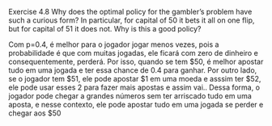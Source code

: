 Exercise 4.8 Why does the optimal
policy for the gambler’s problem have such a curious form? In particular, for capital of 50
it bets it all on one flip, but for capital of 51 it does not. Why is this a good policy?

Com p=0.4, é melhor para o jogador jogar menos vezes, pois a probabilidade é que com muitas jogadas, ele ficará com zero de dinheiro e consequentemente, perderá. Por isso, quando se tem $50, é melhor apostar tudo em uma jogada e ter essa chance de 0.4 para ganhar. Por outro lado, se o jogador tem $51, ele pode apostar $1 em uma moeda e asssim ter $52, ele pode usar esses 2 para fazer mais apostas e assim vai.. Dessa forma, o jogador pode chegar a grandes números sem ter arriscado tudo em uma aposta, e nesse contexto, ele pode apostar tudo em uma jogada se perder e chegar aos $50